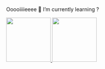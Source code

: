##
Ooooiiiieeee 👋
I’m currently learning ?

<div>
  <a href="https://github.com/NoskyNaoSei">
  <img height="120em" src="https://github-readme-stats.vercel.app/api?username=NoskyNaoSei&show_icons=true&hide=contribs,prs&cache_seconds=86400&theme=Time machine">
  <img height="120em" src="https://github-readme-stats.vercel.app/api/top-langs/?username=NoskyNaoSei&layout=compact&theme=Time machine">
</div>

<div style="display: inline_block"><br>
  
</div>

##
